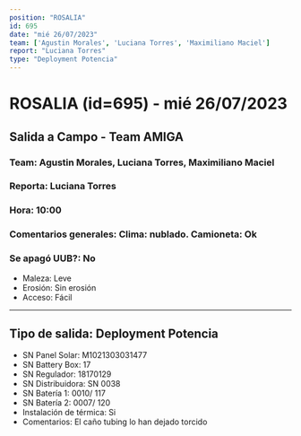 ```yaml
---
position: "ROSALIA"
id: 695
date: "mié 26/07/2023"
team: ['Agustin Morales', 'Luciana Torres', 'Maximiliano Maciel']
report: "Luciana Torres"
type: "Deployment Potencia"
---
```


# ROSALIA (id=695) - mié 26/07/2023
## Salida a Campo - Team AMIGA
### Team: Agustin Morales, Luciana Torres, Maximiliano Maciel
### Reporta: Luciana Torres
### Hora: 10:00
### Comentarios generales: Clima: nublado. Camioneta: Ok
### Se apagó UUB?: No 
- Maleza: Leve
- Erosión: Sin erosión
- Acceso: Fácil
---------
## Tipo de salida: Deployment Potencia
   - SN Panel Solar: M1021303031477
   - SN Battery Box: 17
   - SN Regulador: 18170129
   - SN Distribuidora: SN 0038
   - SN Batería 1: 0010/ 117
   - SN Batería 2: 0007/ 120
   - Instalación de térmica: Si
   - Comentarios: El caño tubing lo han dejado torcido
